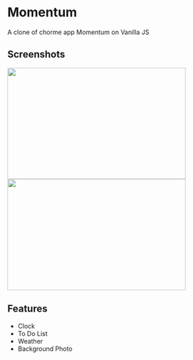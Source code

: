 # Momentum
A clone of chorme app Momentum on Vanilla JS

## Screenshots
<div>
<img width="400" height="250" src="https://user-images.githubusercontent.com/61813428/95940441-4e908f00-0e19-11eb-96fb-ade6dddf57c7.png">
<img width="400" height="250" src="https://user-images.githubusercontent.com/61813428/95940444-52241600-0e19-11eb-9cfd-20a518a7617b.png">
</div>

## Features
- Clock
- To Do List
- Weather
- Background Photo
